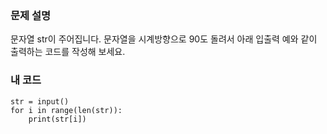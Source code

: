 <p><img alt="" src="https://velog.velcdn.com/images/tjeudeud/post/e32f1b55-d747-49e1-a5c8-9da4821e2565/image.png" /></p>
<h3 id="문제-설명">문제 설명</h3>
<p>문자열 str이 주어집니다.
문자열을 시계방향으로 90도 돌려서 아래 입출력 예와 같이 출력하는 코드를 작성해 보세요.</p>
<h3 id="내-코드">내 코드</h3>
<pre><code>str = input()
for i in range(len(str)):
    print(str[i])</code></pre>